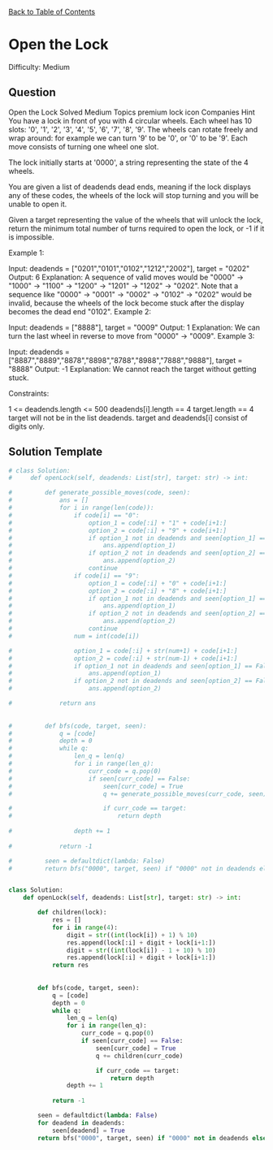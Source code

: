 [Back to Table of Contents](../README.md)

# Open the Lock
Difficulty: Medium

## Question
Open the Lock
Solved
Medium
Topics
premium lock icon
Companies
Hint
You have a lock in front of you with 4 circular wheels. Each wheel has 10 slots: '0', '1', '2', '3', '4', '5', '6', '7', '8', '9'. The wheels can rotate freely and wrap around: for example we can turn '9' to be '0', or '0' to be '9'. Each move consists of turning one wheel one slot.

The lock initially starts at '0000', a string representing the state of the 4 wheels.

You are given a list of deadends dead ends, meaning if the lock displays any of these codes, the wheels of the lock will stop turning and you will be unable to open it.

Given a target representing the value of the wheels that will unlock the lock, return the minimum total number of turns required to open the lock, or -1 if it is impossible.

 

Example 1:

Input: deadends = ["0201","0101","0102","1212","2002"], target = "0202"
Output: 6
Explanation: 
A sequence of valid moves would be "0000" -> "1000" -> "1100" -> "1200" -> "1201" -> "1202" -> "0202".
Note that a sequence like "0000" -> "0001" -> "0002" -> "0102" -> "0202" would be invalid,
because the wheels of the lock become stuck after the display becomes the dead end "0102".
Example 2:

Input: deadends = ["8888"], target = "0009"
Output: 1
Explanation: We can turn the last wheel in reverse to move from "0000" -> "0009".
Example 3:

Input: deadends = ["8887","8889","8878","8898","8788","8988","7888","9888"], target = "8888"
Output: -1
Explanation: We cannot reach the target without getting stuck.
 

Constraints:

1 <= deadends.length <= 500
deadends[i].length == 4
target.length == 4
target will not be in the list deadends.
target and deadends[i] consist of digits only.

## Solution Template
```python
# class Solution:
#     def openLock(self, deadends: List[str], target: str) -> int:

#         def generate_possible_moves(code, seen):
#             ans = []
#             for i in range(len(code)):
#                 if code[i] == "0":
#                     option_1 = code[:i] + "1" + code[i+1:]
#                     option_2 = code[:i] + "9" + code[i+1:]
#                     if option_1 not in deadends and seen[option_1] == False:
#                         ans.append(option_1)
#                     if option_2 not in deadends and seen[option_2] == False:
#                         ans.append(option_2)
#                     continue
#                 if code[i] == "9":
#                     option_1 = code[:i] + "0" + code[i+1:]
#                     option_2 = code[:i] + "8" + code[i+1:]
#                     if option_1 not in deadends and seen[option_1] == False:
#                         ans.append(option_1)
#                     if option_2 not in deadends and seen[option_2] == False:
#                         ans.append(option_2)
#                     continue
#                 num = int(code[i])

#                 option_1 = code[:i] + str(num+1) + code[i+1:]
#                 option_2 = code[:i] + str(num-1) + code[i+1:]
#                 if option_1 not in deadends and seen[option_1] == False:
#                     ans.append(option_1)
#                 if option_2 not in deadends and seen[option_2] == False:
#                     ans.append(option_2)

#             return ans
        
        
#         def bfs(code, target, seen):
#             q = [code]
#             depth = 0
#             while q:
#                 len_q = len(q)
#                 for i in range(len_q):
#                     curr_code = q.pop(0)
#                     if seen[curr_code] == False:
#                         seen[curr_code] = True
#                         q += generate_possible_moves(curr_code, seen)

#                         if curr_code == target:
#                             return depth
                
#                 depth += 1
            
#             return -1

#         seen = defaultdict(lambda: False)
#         return bfs("0000", target, seen) if "0000" not in deadends else -1


class Solution:
    def openLock(self, deadends: List[str], target: str) -> int:

        def children(lock):
            res = []
            for i in range(4):
                digit = str((int(lock[i]) + 1) % 10)
                res.append(lock[:i] + digit + lock[i+1:])
                digit = str((int(lock[i]) - 1 + 10) % 10)
                res.append(lock[:i] + digit + lock[i+1:])
            return res
        
        
        def bfs(code, target, seen):
            q = [code]
            depth = 0
            while q:
                len_q = len(q)
                for i in range(len_q):
                    curr_code = q.pop(0)
                    if seen[curr_code] == False:
                        seen[curr_code] = True
                        q += children(curr_code)

                        if curr_code == target:
                            return depth
                depth += 1
            
            return -1

        seen = defaultdict(lambda: False)
        for deadend in deadends:
            seen[deadend] = True
        return bfs("0000", target, seen) if "0000" not in deadends else -1
```
